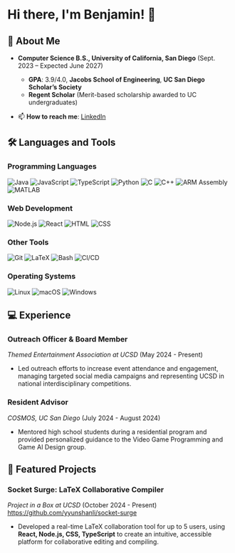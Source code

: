 # Hi there, I'm Benjamin! 👋

## 🚀 About Me
- **Computer Science B.S., University of California, San Diego** (Sept. 2023 – Expected June 2027)  
  - **GPA**: 3.9/4.0, **Jacobs School of Engineering**, **UC San Diego Scholar’s Society**
  - **Regent Scholar** (Merit-based scholarship awarded to UC undergraduates)

- 📫 **How to reach me**: [LinkedIn](linkedin.com/in/benjamin-miller-919222233/)

## 🛠 Languages and Tools

### Programming Languages
![Java](https://img.shields.io/badge/Java-007396?style=for-the-badge&logo=java&logoColor=white)
![JavaScript](https://img.shields.io/badge/JavaScript-F7DF1E?style=for-the-badge&logo=javascript&logoColor=black)
![TypeScript](https://img.shields.io/badge/TypeScript-3178C6?style=for-the-badge&logo=typescript&logoColor=white)
![Python](https://img.shields.io/badge/Python-3670A0?style=for-the-badge&logo=python&logoColor=ffdd54)
![C](https://img.shields.io/badge/C-00599C?style=for-the-badge&logo=c&logoColor=white)
![C++](https://img.shields.io/badge/C%2B%2B-00599C?style=for-the-badge&logo=c%2B%2B&logoColor=white)
![ARM Assembly](https://img.shields.io/badge/ARM%20Assembly-7B0F00?style=for-the-badge&logo=none&logoColor=white)
![MATLAB](https://img.shields.io/badge/MATLAB-EA3A30?style=for-the-badge&logo=matlab&logoColor=white)

### Web Development
![Node.js](https://img.shields.io/badge/Node.js-339933?style=for-the-badge&logo=node.js&logoColor=white)
![React](https://img.shields.io/badge/React-61DAFB?style=for-the-badge&logo=react&logoColor=black)
![HTML](https://img.shields.io/badge/HTML-E34F26?style=for-the-badge&logo=html5&logoColor=white)
![CSS](https://img.shields.io/badge/CSS-1572B6?style=for-the-badge&logo=css3&logoColor=white)

### Other Tools
![Git](https://img.shields.io/badge/Git-F05032?style=for-the-badge&logo=git&logoColor=white)
![LaTeX](https://img.shields.io/badge/LaTeX-008080?style=for-the-badge&logo=latex&logoColor=white)
![Bash](https://img.shields.io/badge/Bash-4EAA25?style=for-the-badge&logo=gnubash&logoColor=white)
![CI/CD](https://img.shields.io/badge/CI/CD-0078D4?style=for-the-badge&logo=none&logoColor=white)

### Operating Systems
![Linux](https://img.shields.io/badge/Linux-FCC624?style=for-the-badge&logo=linux&logoColor=black)
![macOS](https://img.shields.io/badge/macOS-000000?style=for-the-badge&logo=apple&logoColor=white)
![Windows](https://img.shields.io/badge/Windows-0078D6?style=for-the-badge&logo=microsoftwindows&logoColor=white)

## 💻 Experience

### Outreach Officer & Board Member  
*Themed Entertainment Association at UCSD* (May 2024 - Present)  
- Led outreach efforts to increase event attendance and engagement, managing targeted social media campaigns and representing UCSD in national interdisciplinary competitions.

### Resident Advisor  
*COSMOS, UC San Diego* (July 2024 - August 2024)  
- Mentored high school students during a residential program and provided personalized guidance to the Video Game Programming and Game AI Design group.

## 🌟 Featured Projects

### Socket Surge: LaTeX Collaborative Compiler  
*Project in a Box at UCSD* (October 2024 - Present)  
https://github.com/yyunshanli/socket-surge
- Developed a real-time LaTeX collaboration tool for up to 5 users, using **React, Node.js, CSS, TypeScript** to create an intuitive, accessible platform for collaborative editing and compiling.
